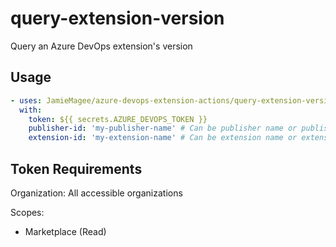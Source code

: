 # query-extension-version

Query an Azure DevOps extension's version

## Usage

```yml
- uses: JamieMagee/azure-devops-extension-actions/query-extension-version@main
  with:
    token: ${{ secrets.AZURE_DEVOPS_TOKEN }}
    publisher-id: 'my-publisher-name' # Can be publisher name or publisher id
    extension-id: 'my-extension-name' # Can be extension name or extension id
```

## Token Requirements

Organization: All accessible organizations

Scopes: 
- Marketplace (Read)